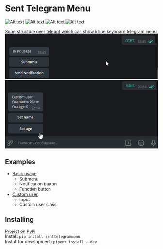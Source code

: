 # Sent Telegram Menu
[![Alt text](https://img.shields.io/pypi/v/senttelegrammenu)](https://pypi.org/project/senttelegrammenu/)
[![Alt text](https://img.shields.io/github/workflow/status/Senteris/SentTelegramMenu/Build%20and%20publish%20Python%20distributions%20to%20PyPI)](https://github.com/Senteris/SentTelegramMenu/actions)
[![Alt text](https://img.shields.io/github/pipenv/locked/python-version/Senteris/SentTelegramMenu)](/)
[![Alt text](https://img.shields.io/github/pipenv/locked/dependency-version/Senteris/SentTelegramMenu/pytelegrambotapi)](https://github.com/eternnoir/pyTelegramBotAPI)  

Superstructure over [telebot](https://github.com/eternnoir/pyTelegramBotAPI)  which can show inline keyboard telegram menu
![Alt text](images/basicusage.gif "Basic usage")
![Alt text](images/customuser.gif "Custom user")
## Examples
- [Basic usage](examples/basic.py)
    - Submenu
    - Notification button
    - Function button
 - [Custom user](examples/custom_user.py)
    - Input
    - Custom user class
## Installing
[Project on PyPi](https://pypi.org/project/senttelegrammenu/)  
Install: `pip install senttelegrammenu`  
Install for development: `pipenv install --dev`  
